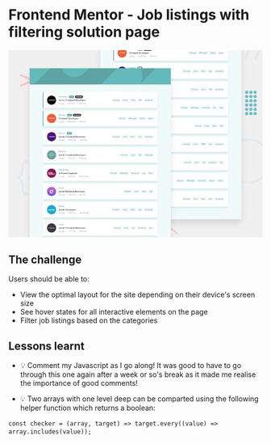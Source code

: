 # Frontend Mentor - Job listings with filtering solution page

![Design preview for the Job listings with filtering solution page coding challenge](./design/desktop-preview.jpg)

## The challenge

Users should be able to:

- View the optimal layout for the site depending on their device's screen size
- See hover states for all interactive elements on the page
- Filter job listings based on the categories

## Lessons learnt

- 💡 Comment my Javascript as I go along! It was good to have to go through this one again after a week or so's break as it made me realise the importance of good comments!

- 💡 Two arrays with one level deep can be comparted using the following helper function which returns a boolean:

```
const checker = (array, target) => target.every((value) => array.includes(value));
```
